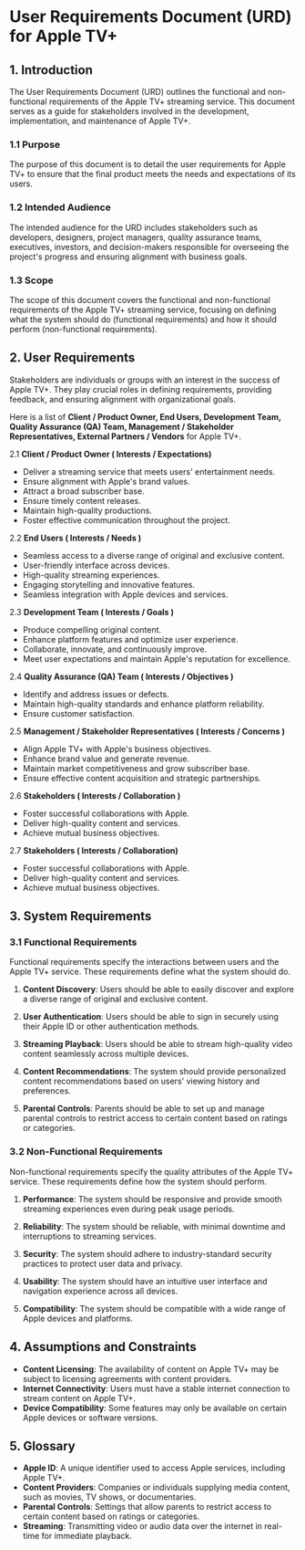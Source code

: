 # User Requirements Document (URD) for Apple TV+

## 1. Introduction

The User Requirements Document (URD) outlines the functional and non-functional requirements of the Apple TV+ streaming service. This document serves as a guide for stakeholders involved in the development, implementation, and maintenance of Apple TV+.

### 1.1 Purpose

The purpose of this document is to detail the user requirements for Apple TV+ to ensure that the final product meets the needs and expectations of its users.

### 1.2 Intended Audience

The intended audience for the URD includes stakeholders such as developers, designers, project managers, quality assurance teams, executives, investors, and decision-makers responsible for overseeing the project's progress and ensuring alignment with business goals.

### 1.3 Scope

The scope of this document covers the functional and non-functional requirements of the Apple TV+ streaming service, focusing on defining what the system should do (functional requirements) and how it should perform (non-functional requirements).

## 2. User Requirements

Stakeholders are individuals or groups with an interest in the success of Apple TV+. They play crucial roles in defining requirements, providing feedback, and ensuring alignment with organizational goals.

Here is a list of **Client / Product Owner, End Users, Development Team, Quality Assurance (QA) Team, Management / Stakeholder Representatives, External Partners / Vendors** for Apple TV+.
 
 2.1 **Client / Product Owner ( Interests / Expectations)**

- Deliver a streaming service that meets users' entertainment needs.
- Ensure alignment with Apple's brand values.
- Attract a broad subscriber base.
- Ensure timely content releases.
- Maintain high-quality productions.
- Foster effective communication throughout the project.
 
 2.2 **End Users ( Interests / Needs )**
 
- Seamless access to a diverse range of original and exclusive content.
- User-friendly interface across devices.
- High-quality streaming experiences.
- Engaging storytelling and innovative features.
- Seamless integration with Apple devices and services.
 
 2.3 **Development Team ( Interests / Goals )**
 
- Produce compelling original content.
- Enhance platform features and optimize user experience.
- Collaborate, innovate, and continuously improve.
- Meet user expectations and maintain Apple's reputation for excellence.
  
2.4 **Quality Assurance (QA) Team ( Interests / Objectives )**
 
- Identify and address issues or defects.
- Maintain high-quality standards and enhance platform reliability.
- Ensure customer satisfaction.
 
2.5 **Management / Stakeholder Representatives ( Interests / Concerns )**
 
- Align Apple TV+ with Apple's business objectives.
- Enhance brand value and generate revenue.
- Maintain market competitiveness and grow subscriber base.
- Ensure effective content acquisition and strategic partnerships.
 
2.6 **Stakeholders ( Interests / Collaboration )**
 
- Foster successful collaborations with Apple.
- Deliver high-quality content and services.
- Achieve mutual business objectives.
 
2.7 **Stakeholders ( Interests / Collaboration)**
 
- Foster successful collaborations with Apple.
- Deliver high-quality content and services.
- Achieve mutual business objectives.

## 3. System Requirements

### 3.1 Functional Requirements

Functional requirements specify the interactions between users and the Apple TV+ service. These requirements define what the system should do.

1. **Content Discovery**: Users should be able to easily discover and explore a diverse range of original and exclusive content.
   
2. **User Authentication**: Users should be able to sign in securely using their Apple ID or other authentication methods.
   
3. **Streaming Playback**: Users should be able to stream high-quality video content seamlessly across multiple devices.
   
4. **Content Recommendations**: The system should provide personalized content recommendations based on users' viewing history and preferences.
   
5. **Parental Controls**: Parents should be able to set up and manage parental controls to restrict access to certain content based on ratings or categories.

### 3.2 Non-Functional Requirements

Non-functional requirements specify the quality attributes of the Apple TV+ service. These requirements define how the system should perform.

1. **Performance**: The system should be responsive and provide smooth streaming experiences even during peak usage periods.
   
2. **Reliability**: The system should be reliable, with minimal downtime and interruptions to streaming services.
   
3. **Security**: The system should adhere to industry-standard security practices to protect user data and privacy.
   
4. **Usability**: The system should have an intuitive user interface and navigation experience across all devices.
   
5. **Compatibility**: The system should be compatible with a wide range of Apple devices and platforms.

## 4. Assumptions and Constraints

- **Content Licensing**: The availability of content on Apple TV+ may be subject to licensing agreements with content providers.
- **Internet Connectivity**: Users must have a stable internet connection to stream content on Apple TV+.
- **Device Compatibility**: Some features may only be available on certain Apple devices or software versions.

## 5. Glossary

- **Apple ID**: A unique identifier used to access Apple services, including Apple TV+.
- **Content Providers**: Companies or individuals supplying media content, such as movies, TV shows, or documentaries.
- **Parental Controls**: Settings that allow parents to restrict access to certain content based on ratings or categories.
- **Streaming**: Transmitting video or audio data over the internet in real-time for immediate playback.
